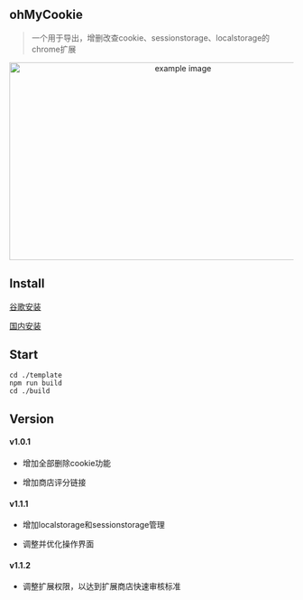 ## ohMyCookie
>一个用于导出，增删改查cookie、sessionstorage、localstorage的chrome扩展
<div style='text-align:center;'><img width='600px' height='350px;' src='https://i.loli.net/2020/05/19/95tvnW1rHmRgNwu.png' alt='example image'/></div>

## Install

[谷歌安装](https://chrome.google.com/webstore/detail/ohmycookie/edkfjjgklckogiepbhmmdlaohebiaigm?hl=zh-CN) 

[国内安装](https://www.chromefor.com/ohmycookie_v1-1-2/)

## Start
```shell
cd ./template
npm run build
cd ./build
```

## Version
#### v1.0.1
 - 增加全部删除cookie功能 

 - 增加商店评分链接

#### v1.1.1
 - 增加localstorage和sessionstorage管理

 - 调整并优化操作界面

#### v1.1.2
 - 调整扩展权限，以达到扩展商店快速审核标准

